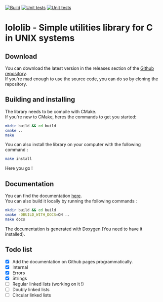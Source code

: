 [![Build](https://github.com/Lqvrent/lololib/actions/workflows/build.yml/badge.svg?branch=main)](https://github.com/Lqvrent/lololib/actions/workflows/build.yml) [![Unit tests](https://github.com/Lqvrent/lololib/actions/workflows/unit_tests.yml/badge.svg?branch=main)](https://github.com/Lqvrent/lololib/actions/workflows/unit_tests.yml) [![Unit tests](https://img.shields.io/badge/Code%20Coverage-100%25-success?style=flat)](https://github.com/Lqvrent/lololib/actions/workflows/unit_tests.yml)
# lololib - Simple utilities library for C in UNIX systems
## Download
You can download the latest version in the releases section of the [Github repository](https://github.com/Lqvrent/lololib/releases).<br />
If you're mad enough to use the source code, you can do so by cloning the repository.

## Building and installing
The library needs to be compile with CMake.<br />
If you're new to CMake, heres the commands to get you started:
```bash
mkdir build && cd build
cmake ..
make
```
You can also install the library on your computer with the following command :
```bash
make install
```
Here you go !

## Documentation
You can find the documentation [here](https://lqvrent.github.io/lololib/). <br />
You can also build it locally by running the following commands :
```bash
mkdir build && cd build
cmake -DBUILD_WITH_DOCS=ON ..
make docs
```
The documentation is generated with Doxygen (You need to have it installed).<br />

## Todo list
- [x] Add the documentation on Github pages programmatically.
- [x] Internal
- [x] Errors
- [x] Strings
- [ ] Regular linked lists (working on it !)
- [ ] Doubly linked lists
- [ ] Circular linked lists
